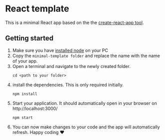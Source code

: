# React template
This is a minimal React app based on the the [create-react-app tool](https://create-react-app.dev/).

## Getting started
1. Make sure you have [installed node](https://nodejs.org/en/download) on your PC
1. Copy the `minimal-template folder` and replace the name with the name of your app.
2. Open a terminal and navigate to the newly created folder. 
    ``` shell
    cd <path to your folder>
    ``` 
3. install the dependencies. This is only required initially.
    ``` shell
    npm install
    ```
4. Start your application. It should automatically open in your browser on http://localhost:3000/
    ``` shell
    npm start
    ```
5. You can now make changes to your code and the app will automatically refresh. Happy coding :heart:
